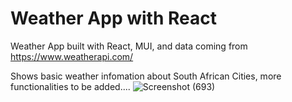 # Weather App with React

Weather App built with React, MUI, and data coming from https://www.weatherapi.com/

Shows basic weather infomation about South African Cities, more functionalities to be added....
![Screenshot (693)](https://github.com/user-attachments/assets/f5839305-f34e-406b-99e3-47943e9c3907)
